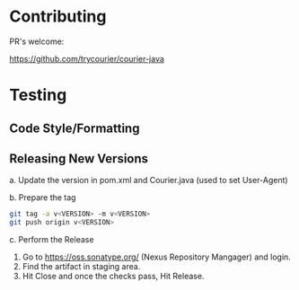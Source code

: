 # Contributing

PR's welcome:

https://github.com/trycourier/courier-java

# Testing

## Code Style/Formatting

## Releasing New Versions

a. Update the version in pom.xml and Courier.java (used to set User-Agent)

b. Prepare the tag

```bash
git tag -a v<VERSION> -m v<VERSION>
git push origin v<VERSION>
```

c. Perform the Release

1. Go to https://oss.sonatype.org/ (Nexus Repository Mangager) and login.
2. Find the artifact in staging area.
3. Hit Close and once the checks pass, Hit Release.
